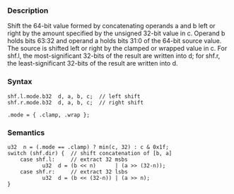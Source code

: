 ### Description

Shift the 64-bit value formed by concatenating operands a and b left or right by the amount
specified by the unsigned 32-bit value in c. Operand b holds bits 63:32 and operand a
holds bits 31:0 of the 64-bit source value. The source is shifted left or right by the clamped
or wrapped value in c. For shf.l, the most-significant 32-bits of the result are written
into d; for shf.r, the least-significant 32-bits of the result are written into d.

### Syntax

```
shf.l.mode.b32  d, a, b, c;  // left shift
shf.r.mode.b32  d, a, b, c;  // right shift

.mode = { .clamp, .wrap };
```

### Semantics

```
u32  n = (.mode == .clamp) ? min(c, 32) : c & 0x1f;
switch (shf.dir) {  // shift concatenation of [b, a]
    case shf.l:     // extract 32 msbs
           u32  d = (b << n)      | (a >> (32-n));
    case shf.r:     // extract 32 lsbs
           u32  d = (b << (32-n)) | (a >> n);
}
```

